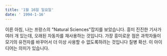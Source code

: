 ```yaml
---
title: '1월 16일 일요일'
date: ' 1994-1-16'
---
```

이른 아침, 나는 프랑스의 "Natural Sciences"잡지를 보았습니다. 흥미 진진한 기사가 여러 개 있는데, 오래된 자동차를 재사용하는 것입니다. 가장 흥미로운 점은 과학자들이 모기의 유전자를 바꾸어서 더 이상 사용할 수 없도록하려는 것입니다 질병 확산. 이 아이디어는 의미가 있습니다.